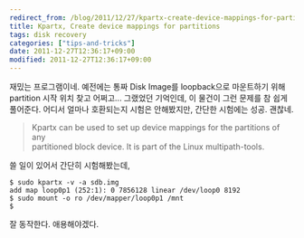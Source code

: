 ```yaml
---
redirect_from: /blog/2011/12/27/kpartx-create-device-mappings-for-partitions/
title: Kpartx, Create device mappings for partitions
tags: disk recovery
categories: ["tips-and-tricks"]
date: 2011-12-27T12:36:17+09:00
modified: 2011-12-27T12:36:17+09:00
---
```

재밌는 프로그램이네. 예전에는 통짜 Disk Image를 loopback으로 마운트하기
위해 partition 시작 위치 찾고 어쩌고... 그랬었던 기억인데, 이 물건이
그런 문제를 참 쉽게 풀어준다. 어디서 얼마나 호환되는지 시험은 안해봤지만,
간단한 시험에는 성공. 괜찮네.

> Kpartx can be used to set up device mappings for the partitions of any  
> partitioned block device. It is part of the Linux multipath-tools.

쓸 일이 있어서 간단히 시험해봤는데,

```console
$ sudo kpartx -v -a sdb.img
add map loop0p1 (252:1): 0 7856128 linear /dev/loop0 8192
$ sudo mount -o ro /dev/mapper/loop0p1 /mnt
$
```

잘 동작한다. 애용해야겠다.


